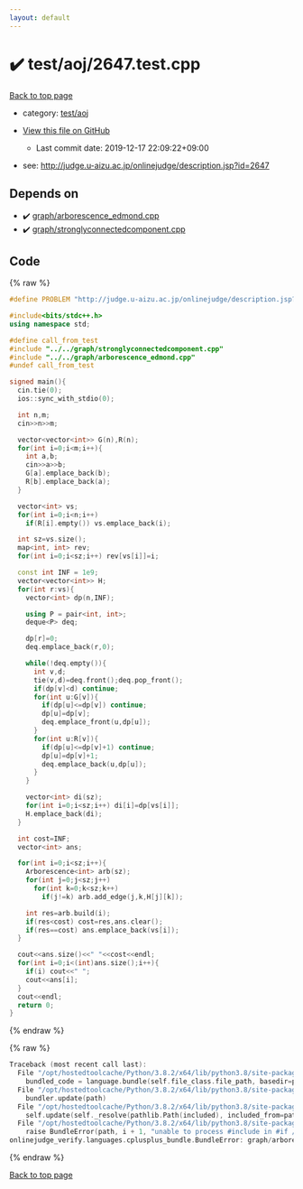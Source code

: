 ```yaml
---
layout: default
---
```


<!-- mathjax config similar to math.stackexchange -->
<script type="text/javascript" async
  src="https://cdnjs.cloudflare.com/ajax/libs/mathjax/2.7.5/MathJax.js?config=TeX-MML-AM_CHTML">
</script>
<script type="text/x-mathjax-config">
  MathJax.Hub.Config({
    TeX: { equationNumbers: { autoNumber: "AMS" }},
    tex2jax: {
      inlineMath: [ ['$','$'] ],
      processEscapes: true
    },
    "HTML-CSS": { matchFontHeight: false },
    displayAlign: "left",
    displayIndent: "2em"
  });
</script>

<script type="text/javascript" src="https://cdnjs.cloudflare.com/ajax/libs/jquery/3.4.1/jquery.min.js"></script>
<script src="https://cdn.jsdelivr.net/npm/jquery-balloon-js@1.1.2/jquery.balloon.min.js" integrity="sha256-ZEYs9VrgAeNuPvs15E39OsyOJaIkXEEt10fzxJ20+2I=" crossorigin="anonymous"></script>
<script type="text/javascript" src="../../../assets/js/copy-button.js"></script>
<link rel="stylesheet" href="../../../assets/css/copy-button.css" />


# :heavy_check_mark: test/aoj/2647.test.cpp

<a href="../../../index.html">Back to top page</a>

* category: <a href="../../../index.html#0d0c91c0cca30af9c1c9faef0cf04aa9">test/aoj</a>
* <a href="{{ site.github.repository_url }}/blob/master/test/aoj/2647.test.cpp">View this file on GitHub</a>
    - Last commit date: 2019-12-17 22:09:22+09:00


* see: <a href="http://judge.u-aizu.ac.jp/onlinejudge/description.jsp?id=2647">http://judge.u-aizu.ac.jp/onlinejudge/description.jsp?id=2647</a>


## Depends on

* :heavy_check_mark: <a href="../../../library/graph/arborescence_edmond.cpp.html">graph/arborescence_edmond.cpp</a>
* :heavy_check_mark: <a href="../../../library/graph/stronglyconnectedcomponent.cpp.html">graph/stronglyconnectedcomponent.cpp</a>


## Code

<a id="unbundled"></a>
{% raw %}
```cpp
#define PROBLEM "http://judge.u-aizu.ac.jp/onlinejudge/description.jsp?id=2647"

#include<bits/stdc++.h>
using namespace std;

#define call_from_test
#include "../../graph/stronglyconnectedcomponent.cpp"
#include "../../graph/arborescence_edmond.cpp"
#undef call_from_test

signed main(){
  cin.tie(0);
  ios::sync_with_stdio(0);

  int n,m;
  cin>>n>>m;

  vector<vector<int>> G(n),R(n);
  for(int i=0;i<m;i++){
    int a,b;
    cin>>a>>b;
    G[a].emplace_back(b);
    R[b].emplace_back(a);
  }

  vector<int> vs;
  for(int i=0;i<n;i++)
    if(R[i].empty()) vs.emplace_back(i);

  int sz=vs.size();
  map<int, int> rev;
  for(int i=0;i<sz;i++) rev[vs[i]]=i;

  const int INF = 1e9;
  vector<vector<int>> H;
  for(int r:vs){
    vector<int> dp(n,INF);

    using P = pair<int, int>;
    deque<P> deq;

    dp[r]=0;
    deq.emplace_back(r,0);

    while(!deq.empty()){
      int v,d;
      tie(v,d)=deq.front();deq.pop_front();
      if(dp[v]<d) continue;
      for(int u:G[v]){
        if(dp[u]<=dp[v]) continue;
        dp[u]=dp[v];
        deq.emplace_front(u,dp[u]);
      }
      for(int u:R[v]){
        if(dp[u]<=dp[v]+1) continue;
        dp[u]=dp[v]+1;
        deq.emplace_back(u,dp[u]);
      }
    }

    vector<int> di(sz);
    for(int i=0;i<sz;i++) di[i]=dp[vs[i]];
    H.emplace_back(di);
  }

  int cost=INF;
  vector<int> ans;

  for(int i=0;i<sz;i++){
    Arborescence<int> arb(sz);
    for(int j=0;j<sz;j++)
      for(int k=0;k<sz;k++)
        if(j!=k) arb.add_edge(j,k,H[j][k]);

    int res=arb.build(i);
    if(res<cost) cost=res,ans.clear();
    if(res==cost) ans.emplace_back(vs[i]);
  }

  cout<<ans.size()<<" "<<cost<<endl;
  for(int i=0;i<(int)ans.size();i++){
    if(i) cout<<" ";
    cout<<ans[i];
  }
  cout<<endl;
  return 0;
}

```
{% endraw %}

<a id="bundled"></a>
{% raw %}
```cpp
Traceback (most recent call last):
  File "/opt/hostedtoolcache/Python/3.8.2/x64/lib/python3.8/site-packages/onlinejudge_verify/docs.py", line 340, in write_contents
    bundled_code = language.bundle(self.file_class.file_path, basedir=pathlib.Path.cwd())
  File "/opt/hostedtoolcache/Python/3.8.2/x64/lib/python3.8/site-packages/onlinejudge_verify/languages/cplusplus.py", line 168, in bundle
    bundler.update(path)
  File "/opt/hostedtoolcache/Python/3.8.2/x64/lib/python3.8/site-packages/onlinejudge_verify/languages/cplusplus_bundle.py", line 282, in update
    self.update(self._resolve(pathlib.Path(included), included_from=path))
  File "/opt/hostedtoolcache/Python/3.8.2/x64/lib/python3.8/site-packages/onlinejudge_verify/languages/cplusplus_bundle.py", line 281, in update
    raise BundleError(path, i + 1, "unable to process #include in #if / #ifdef / #ifndef other than include guards")
onlinejudge_verify.languages.cplusplus_bundle.BundleError: graph/arborescence_edmond.cpp: line 6: unable to process #include in #if / #ifdef / #ifndef other than include guards

```
{% endraw %}

<a href="../../../index.html">Back to top page</a>


